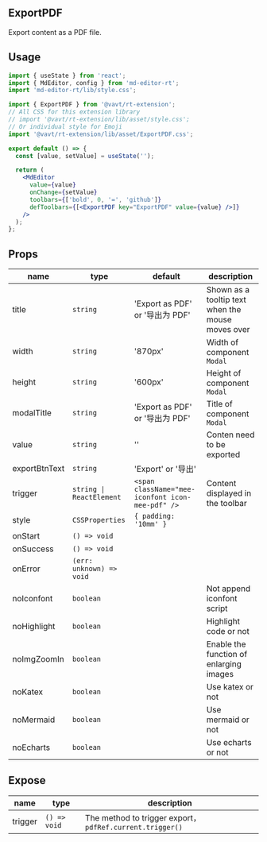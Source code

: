 ## ExportPDF

Export content as a PDF file.

## Usage

```jsx
import { useState } from 'react';
import { MdEditor, config } from 'md-editor-rt';
import 'md-editor-rt/lib/style.css';

import { ExportPDF } from '@vavt/rt-extension';
// All CSS for this extension library
// import '@vavt/rt-extension/lib/asset/style.css';
// Or individual style for Emoji
import '@vavt/rt-extension/lib/asset/ExportPDF.css';

export default () => {
  const [value, setValue] = useState('');

  return (
    <MdEditor
      value={value}
      onChange={setValue}
      toolbars={['bold', 0, '=', 'github']}
      defToolbars={[<ExportPDF key="ExportPDF" value={value} />]}
    />
  );
};
```

## Props

| name | type | default | description |
| --- | --- | --- | --- |
| title | `string` | 'Export as PDF' or '导出为 PDF' | Shown as a tooltip text when the mouse moves over |
| width | `string` | '870px' | Width of component `Modal` |
| height | `string` | '600px' | Height of component `Modal` |
| modalTitle | `string` | 'Export as PDF' or '导出为 PDF' | Title of component `Modal` |
| value | `string` | '' | Conten need to be exported |
| exportBtnText | `string` | 'Export' or '导出' |  |
| trigger | `string \| ReactElement` | `<span className="mee-iconfont icon-mee-pdf" />` | Content displayed in the toolbar |
| style | `CSSProperties` | `{ padding: '10mm' }` |  |
| onStart | `() => void` |  |  |
| onSuccess | `() => void` |  |  |
| onError | `(err: unknown) => void` |  |  |
| noIconfont | `boolean` |  | Not append iconfont script |
| noHighlight | `boolean` |  | Highlight code or not |
| noImgZoomIn | `boolean` |  | Enable the function of enlarging images |
| noKatex | `boolean` |  | Use katex or not |
| noMermaid | `boolean` |  | Use mermaid or not |
| noEcharts | `boolean` |  | Use echarts or not |

## Expose

| name    | type         | description                                              |
| ------- | ------------ | -------------------------------------------------------- |
| trigger | `() => void` | The method to trigger export，`pdfRef.current.trigger()` |
